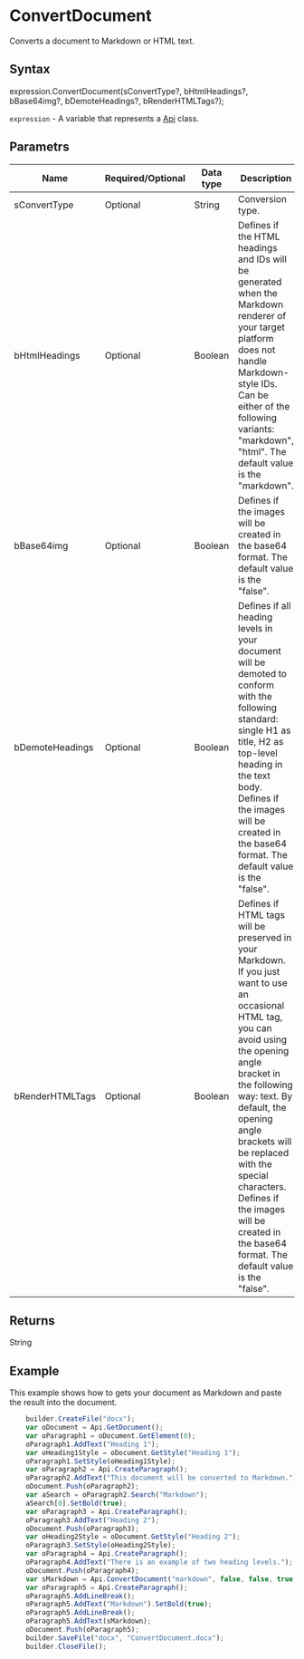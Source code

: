 # ConvertDocument

Converts a document to Markdown or HTML text.

## Syntax

expression.ConvertDocument(sConvertType?, bHtmlHeadings?, bBase64img?, bDemoteHeadings?, bRenderHTMLTags?);

`expression` - A variable that represents a [Api](../Api.md) class.

## Parametrs

| **Name** | **Required/Optional** | **Data type** | **Description** |
| ------------- | ------------- | ------------- | ------------- |
| sConvertType | Optional | String | Conversion type. |
| bHtmlHeadings | Optional | Boolean | Defines if the HTML headings and IDs will be generated when the Markdown renderer of your target platform does not handle Markdown-style IDs. Can be either of the following variants: "markdown", "html". The default value is the "markdown". |
| bBase64img | Optional | Boolean | Defines if the images will be created in the base64 format. The default value is the "false". |
| bDemoteHeadings | Optional | Boolean | Defines if all heading levels in your document will be demoted to conform with the following standard: single H1 as title, H2 as top-level heading in the text body. Defines if the images will be created in the base64 format. The default value is the "false". |
| bRenderHTMLTags | Optional | Boolean | Defines if HTML tags will be preserved in your Markdown. If you just want to use an occasional HTML tag, you can avoid using the opening angle bracket in the following way: <tag>text</tag>. By default, the opening angle brackets will be replaced with the special characters. Defines if the images will be created in the base64 format. The default value is the "false". |

## Returns

String

## Example

This example shows how to gets your document as Markdown and paste the result into the document.

```javascript
	builder.CreateFile("docx");
	var oDocument = Api.GetDocument();
	var oParagraph1 = oDocument.GetElement(0);
	oParagraph1.AddText("Heading 1");
	var oHeading1Style = oDocument.GetStyle("Heading 1");
	oParagraph1.SetStyle(oHeading1Style);
	var oParagraph2 = Api.CreateParagraph();
	oParagraph2.AddText("This document will be converted to Markdown.");
	oDocument.Push(oParagraph2);
	var aSearch = oParagraph2.Search("Markdown");
	aSearch[0].SetBold(true);
	var oParagraph3 = Api.CreateParagraph();
	oParagraph3.AddText("Heading 2");
	oDocument.Push(oParagraph3);
	var oHeading2Style = oDocument.GetStyle("Heading 2");
	oParagraph3.SetStyle(oHeading2Style);
	var oParagraph4 = Api.CreateParagraph();
	oParagraph4.AddText("There is an example of two heading levels.");
	oDocument.Push(oParagraph4);
	var sMarkdown = Api.ConvertDocument("markdown", false, false, true, false);
	var oParagraph5 = Api.CreateParagraph();
	oParagraph5.AddLineBreak();
	oParagraph5.AddText("Markdown").SetBold(true);
	oParagraph5.AddLineBreak();
	oParagraph5.AddText(sMarkdown);
	oDocument.Push(oParagraph5);
	builder.SaveFile("docx", "ConvertDocument.docx");
	builder.CloseFile();
```